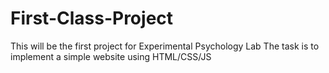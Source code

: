 # First-Class-Project
This will be the first project for Experimental Psychology Lab
The task is to implement a simple website using HTML/CSS/JS
